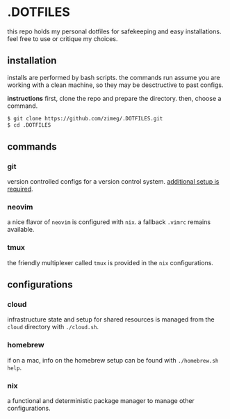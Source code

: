 # .DOTFILES

this repo holds my personal dotfiles for safekeeping and easy installations.
feel free to use or critique my choices.

## installation

installs are performed by bash scripts. the commands run assume you are working
with a clean machine, so they may be desctructive to past configs.

**instructions**
first, clone the repo and prepare the directory. then, choose a command.

```sh
$ git clone https://github.com/zimeg/.DOTFILES.git
$ cd .DOTFILES
```

## commands

### git

version controlled configs for a version control system. [additional setup is
required][ssh].

### neovim

a nice flavor of `neovim` is configured with `nix`. a fallback `.vimrc` remains
available.

### tmux

the friendly multiplexer called `tmux` is provided in the `nix` configurations.

## configurations

### cloud

infrastructure state and setup for shared resources is managed from the `cloud`
directory with `./cloud.sh`.

### homebrew

if on a mac, info on the homebrew setup can be found with `./homebrew.sh help`.

### nix

a functional and deterministic package manager to manage other configurations.

[ssh]: https://docs.github.com/en/authentication/connecting-to-github-with-ssh/generating-a-new-ssh-key-and-adding-it-to-the-ssh-agent
